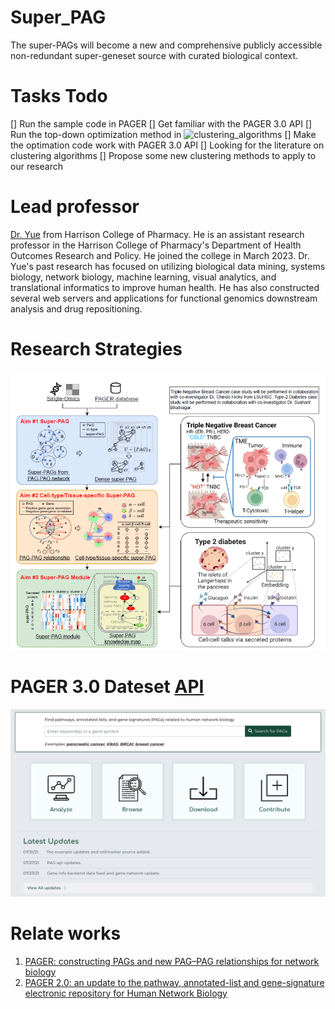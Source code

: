 # Super_PAG
The super-PAGs will become a new and comprehensive publicly accessible non-redundant super-geneset source with curated biological context.

# Tasks Todo
[] Run the sample code in PAGER
[] Get familiar with the PAGER 3.0 API
[] Run the top-down optimization method in ![clustering_algorithms](clustering_algorithms) 
[] Make the optimation code work with PAGER 3.0 API
[] Looking for the literature on clustering algorithms
[] Propose some new clustering methods to apply to our research


# Lead professor
[Dr. Yue](https://pharmacy.auburn.edu/directory/zongliang-yue.php) from Harrison College of Pharmacy. He is an assistant research professor in the Harrison College of Pharmacy's Department of Health Outcomes Research and Policy. He joined the college in March 2023. Dr. Yue's past research has focused on utilizing biological data mining, systems biology, network biology, machine learning, visual analytics, and translational informatics to improve human health. He has also constructed several web servers and applications for functional genomics downstream analysis and drug repositioning.

# Research Strategies
![](figures/super_pag_framework.png)


# PAGER 3.0 Dateset [API](http://discovery.informatics.uab.edu/PAGER/)
![](figures/Pager3.0_website.png)


# Relate works
1. [PAGER: constructing PAGs and new PAG–PAG relationships for network biology](https://www.ncbi.nlm.nih.gov/pmc/articles/PMC4553834/pdf/btv265.pdf)
2. [PAGER 2.0: an update to the pathway, annotated-list and gene-signature electronic repository for Human Network Biology](https://pubmed.ncbi.nlm.nih.gov/29126216/)



